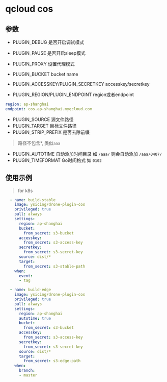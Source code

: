 # qcloud cos

## 参数

- PLUGIN_DEBUG 是否开启调试模式
- PLUGIN_PAUSE 是否开启sleep模式
- PLUGIN_PROXY 设置代理模式

- PLUGIN_BUCKET bucket name
- PLUGIN_ACCESSKEY/PLUGIN_SECRETKEY accesskey/secretkey
- PLUGIN_REGION/PLUGIN_ENDPOINT region或者endpoint 

```yaml
region: ap-shanghai
endpoint: cos.ap-shanghai.myqcloud.com
```

- PLUGIN_SOURCE 源文件路径
- PLUGIN_TARGET 目标文件路径
- PLUGIN_STRIP_PREFIX 是否去除前缀

> 路径不包含*, 类似`aaa`

- PLUGIN_AUTOTIME 自动添加时间目录 如 `/aaa/` 则会自动添加 `/aaa/0407/`
- PLUGIN_TIMEFORMAT Go时间格式 如 `0102`

## 使用示例

> for k8s

```yaml
  - name: build-stable
    image: ysicing/drone-plugin-cos
    privileged: true
    pull: always
    settings:
      region: ap-shanghai
      bucket:
        from_secret: s3-bucket
      accesskey:
        from_secret: s3-access-key
      secretkey:
        from_secret: s3-secret-key
      source: dist/*
      target:
        from_secret: s3-stable-path
    when:
      event:
      - tag

  - name: build-edge
    image: ysicing/drone-plugin-cos
    privileged: true
    pull: always
    settings:
      region: ap-shanghai
      autotime: true
      bucket:
        from_secret: s3-bucket
      accesskey:
        from_secret: s3-access-key
      secretkey:
        from_secret: s3-secret-key
      source: dist/*
      target:
        from_secret: s3-edge-path
    when:
      branch:
      - master
```

